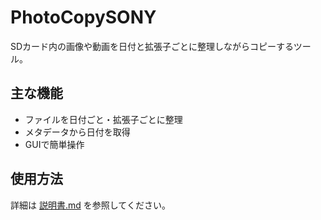# PhotoCopySONY

SDカード内の画像や動画を日付と拡張子ごとに整理しながらコピーするツール。

## 主な機能
- ファイルを日付ごと・拡張子ごとに整理
- メタデータから日付を取得
- GUIで簡単操作

## 使用方法
詳細は [説明書.md](説明書.md) を参照してください。
